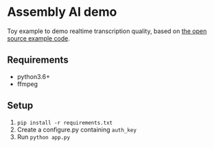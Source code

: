 # Assembly AI demo

Toy example to demo realtime transcription quality, based on [the open source example code](https://www.assemblyai.com/blog/real-time-speech-recognition-with-python/).

## Requirements

* python3.6+
* ffmpeg

## Setup

1. `pip install -r requirements.txt`
2. Create a configure.py containing `auth_key`
3. Run `python app.py`
